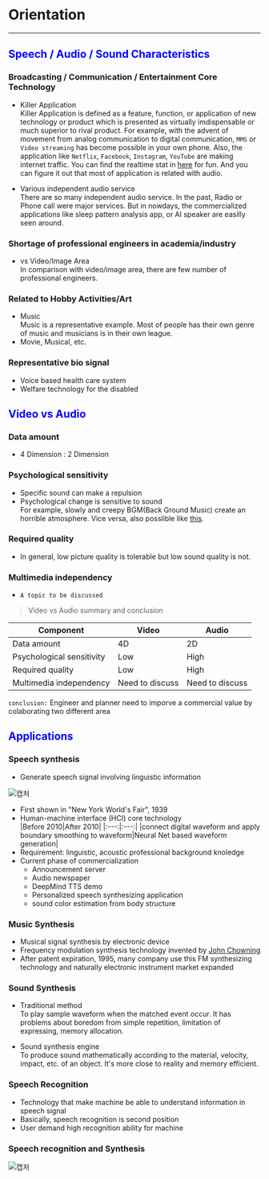 # Orientation
----
## <span style="color: blue;">Speech / Audio / Sound Characteristics</span>

### Broadcasting / Communication / Entertainment Core Technology 
- Killer Application  
  Killer Application is defined as a feature, function, or application of new technology or product which is presented as virtually imdispensable or much superior to rival product. For example, with the advent of movement from analog communication to digital communication, `MMS` or `Video streaming` has become possible in your own phone. Also, the application like `Netflix`, `Facebook`, `Instagram`, `YouTube` are making internet traffic. You can find the realtime stat in [here](https://www.internetlivestats.com/) for fun. And you can figure it out that most of application is related with audio.

- Various independent audio service  
  There are so many independent audio service. In the past, Radio or Phone call were major services. But in nowdays, the commercialized applications like sleep pattern analysis app, or AI speaker are easilly seen around.

### Shortage of professional engineers in academia/industry
- vs Video/Image Area  
  In comparison with video/image area, there are few number of professional engineers.

### Related to Hobby Activities/Art
- Music  
  Music is a representative example. Most of people has their own genre of music and musicians is in their own league.
- Movie, Musical, etc.

### Representative bio signal
- Voice based health care system
- Welfare technology for the disabled

## <span style="color: blue;">Video vs Audio</span>

### Data amount 
- 4 Dimension : 2 Dimension

### Psychological sensitivity
- Specific sound can make a repulsion
- Psychological change is sensitive to sound  
  For example, slowly and creepy BGM(Back Ground Music) create an horrible atmosphere. Vice versa, also posslible like [this](https://youtu.be/ghNci2gUpSk).

### Required quality
- In general, low picture quality is tolerable but low sound quality is not.

### Multimedia independency
- `A topic to be discussed`

> Video vs Audio summary and conclusion

|Component|Video|Audio|
|---|---|---|
|Data amount|4D|2D|
|Psychological sensitivity|Low|High|
|Required quality|Low|High|
|Multimedia independency|Need to discuss| Need to discuss|

`conclusion:` Engineer and planner need to imporve a commercial value by colaborating two different area

## <span style="color: blue;">Applications</span>
### Speech synthesis
- Generate speech signal involving linguistic information
  
![캡처](https://user-images.githubusercontent.com/49026408/89806744-81e14400-db72-11ea-9d89-c9b2482be526.JPG)

- First shown in "New York World's Fair", 1939
- Human-machine interface (HCI) core technology  
  |Before 2010|After 2010|
  |:---:|:---:|
  |connect digital waveform and apply boundary smoothing to waveform|Neural Net based waveform generation|
- Requirement: linguistic, acoustic professional background knoledge
- Current phase of commercialization  
  * Announcement server
  * Audio newspaper
  * DeepMind TTS demo
  * Personalized speech synthesizing application
  * sound color estimation from body structure

### Music Synthesis
- Musical signal synthesis by electronic device
- Frequency modulation synthesis technology invented by [John Chowning](https://en.wikipedia.org/wiki/John_Chowning)
- After patent expiration, 1995, many company use this FM synthesizing technology and naturally electronic instrument market expanded

### Sound Synthesis
- Traditional method  
  To play sample waveform when the matched event occur. It has problems about boredom from simple repetition, limitation of expressing, memory allocation.

- Sound synthesis engine  
  To produce sound mathematically according to the material, velocity, impact, etc. of an object. It's more close to reality and memory efficient.

### Speech Recognition
- Technology that make machine be able to understand information in speech signal
- Basically, speech recognition is second position
- User demand high recognition ability for machine

### Speech recognition and Synthesis
![캡처](https://user-images.githubusercontent.com/49026408/89809449-87d92400-db76-11ea-8cae-a0b3a04c819a.JPG)



